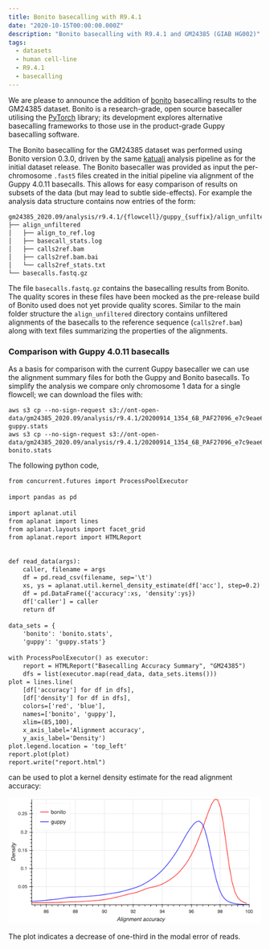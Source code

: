 ```yaml
---
title: Bonito basecalling with R9.4.1
date: "2020-10-15T00:00:00.000Z"
description: "Bonito basecalling with R9.4.1 and GM24385 (GIAB HG002)"
tags:
  - datasets
  - human cell-line
  - R9.4.1
  - basecalling
---
```


We are please to announce the addition of
[bonito](https://github.com/nanoporetech/bonito) basecalling results to the
GM24385 dataset. Bonito is a research-grade, open source basecaller utilising
the [PyTorch](https://pytorch.org/) library; its development explores
alternative basecalling frameworks to those use in the product-grade Guppy
basecalling software.

The Bonito basecalling for the GM24385 dataset was performed using Bonito
version 0.3.0, driven by the same [katuali](/katuali_human_pipeline/) analysis
pipeline as for the initial dataset release.  The Bonito basecaller was
provided as input the per-chromosome `.fast5` files created in the initial
pipeline via alignment of the Guppy 4.0.11 basecalls. This allows for easy
comparison of results on subsets of the data (but may lead to subtle
side-effects). For example the analysis data structure contains now entries of
the form:

    gm24385_2020.09/analysis/r9.4.1/{flowcell}/guppy_{suffix}/align_unfiltered/{chromosome}/bonito
    ├── align_unfiltered
    │   ├── align_to_ref.log
    │   ├── basecall_stats.log
    │   ├── calls2ref.bam
    │   ├── calls2ref.bam.bai
    │   └── calls2ref_stats.txt
    └── basecalls.fastq.gz

The file `basecalls.fastq.gz` contains the basecalling results from Bonito. The
quality scores in these files have been mocked as the pre-release build of Bonito used
does not yet provide quality scores. Similar to the main folder structure the
`align_unfiltered` directory contains unfiltered alignments of the basecalls to
the reference sequence (`calls2ref.bam`) along with text files summarizing the
properties of the alignments.

### Comparison with Guppy 4.0.11 basecalls

As a basis for comparison with the current Guppy basecaller we can use the alignment summary
files for both the Guppy and Bonito basecalls. To simplify the analysis we compare only chromosome 1
data for a single flowcell; we can download the files with:

    aws s3 cp --no-sign-request s3://ont-open-data/gm24385_2020.09/analysis/r9.4.1/20200914_1354_6B_PAF27096_e7c9eae6/guppy_v4.0.11_r9.4.1_hac_prom/align_unfiltered/chr1/calls2ref_stats.txt guppy.stats
    aws s3 cp --no-sign-request s3://ont-open-data/gm24385_2020.09/analysis/r9.4.1/20200914_1354_6B_PAF27096_e7c9eae6/guppy_v4.0.11_r9.4.1_hac_prom/align_unfiltered/chr1/bonito/align_unfiltered/calls2ref_stats.txt bonito.stats

The following python code,

    from concurrent.futures import ProcessPoolExecutor
    
    import pandas as pd
    
    import aplanat.util
    from aplanat import lines
    from aplanat.layouts import facet_grid
    from aplanat.report import HTMLReport
    
    
    def read_data(args):
        caller, filename = args
        df = pd.read_csv(filename, sep='\t')
        xs, ys = aplanat.util.kernel_density_estimate(df['acc'], step=0.2)
        df = pd.DataFrame({'accuracy':xs, 'density':ys})
        df['caller'] = caller
        return df
    
    data_sets = {
        'bonito': 'bonito.stats',
        'guppy': 'guppy.stats'}
    
    with ProcessPoolExecutor() as executor:
        report = HTMLReport("Basecalling Accuracy Summary", "GM24385")
        dfs = list(executor.map(read_data, data_sets.items()))
    plot = lines.line(
        [df['accuracy'] for df in dfs],
        [df['density'] for df in dfs],
        colors=['red', 'blue'],
        names=['bonito', 'guppy'],
        xlim=(85,100),
        x_axis_label='Alignment accuracy',
        y_axis_label='Density')
    plot.legend.location = 'top_left'
    report.plot(plot)
    report.write("report.html")

can be used to plot a kernel density estimate for the read alignment accuracy:

![accuracy comparison](./accuracy.png "Basecalls: Bonito CTC-CRF vs. Guppy 4.0.11")

The plot indicates a decrease of one-third in the modal error of reads.
